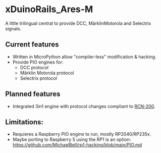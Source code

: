 # xDuinoRails_Ares-M

A little trilingual central to provide DCC, MärklinMotorola and Selectrix signals.

## Current features
- Written in MicroPython allow "compiler-less" modification & hacking.
- Provide PIO engines for:
  * DCC protocol
  * Märklin Motorola protocol
  * Selectrix protocol

## Planned features
- Integrated 3in1 engine with protocol changes compliant to [RCN-200](https://normen.railcommunity.de/RCN-200.pdf).

## Limitations:
- Requieres a Raspberry PIO engine to run, mostly RP2040/RP235x.
- Maybe porting to Raspberry 5 using the RP1 is an option: https://github.com/MichaelBell/rp1-hacking/blob/main/PIO.md
